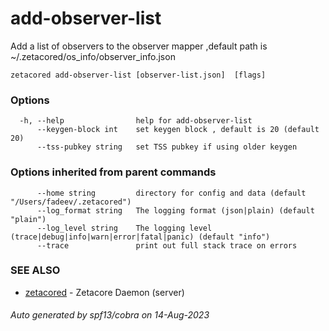 # add-observer-list

Add a list of observers to the observer mapper ,default path is ~/.zetacored/os_info/observer_info.json

```
zetacored add-observer-list [observer-list.json]  [flags]
```

### Options

```
  -h, --help                help for add-observer-list
      --keygen-block int    set keygen block , default is 20 (default 20)
      --tss-pubkey string   set TSS pubkey if using older keygen
```

### Options inherited from parent commands

```
      --home string         directory for config and data (default "/Users/fadeev/.zetacored")
      --log_format string   The logging format (json|plain) (default "plain")
      --log_level string    The logging level (trace|debug|info|warn|error|fatal|panic) (default "info")
      --trace               print out full stack trace on errors
```

### SEE ALSO

* [zetacored](zetacored.md)	 - Zetacore Daemon (server)

###### Auto generated by spf13/cobra on 14-Aug-2023
